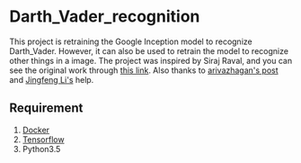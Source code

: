 # Darth_Vader_recognition
This project is retraining the Google Inception model to recognize Darth_Vader. However, it can also be used to retrain the model to recognize other things in a image. The project was inspired by Siraj Raval, and you can see the original work through [this link](https://www.youtube.com/watch?v=QfNvhPx5Px8). Also thanks to [arivazhagan's post](https://gist.github.com/arivazhagan/073a03997464cf64e852141ea756a74c) and [Jingfeng Li's](https://gist.github.com/jingfengli) help.

## Requirement
1. [Docker](https://www.docker.com/)
2. [Tensorflow](https://www.tensorflow.org/)
3. Python3.5
